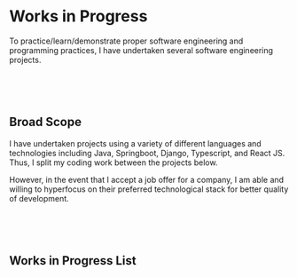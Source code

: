 # Works in Progress

To practice/learn/demonstrate proper software engineering and programming practices, I have
undertaken several software engineering projects.

&nbsp;

&nbsp;

## Broad Scope

I have undertaken projects using a variety of different languages and technologies including Java,
Springboot, Django, Typescript, and React JS. Thus, I split my coding work between the projects
below.

However, in the event that I accept a job offer for a company, I am able and willing to
hyperfocus on their preferred technological stack for better quality of development.

&nbsp;

&nbsp;

## Works in Progress List
